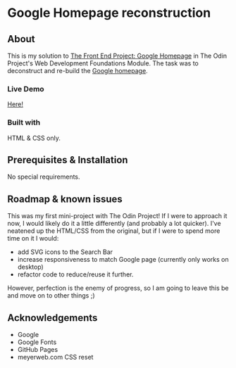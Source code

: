 # Google Homepage reconstruction

## About

This is my solution to [The Front End Project: Google Homepage](https://www.theodinproject.com/paths/foundations/courses/foundations/lessons/html-css) in The Odin Project's Web Development Foundations Module. The task was to deconstruct and re-build the [Google homepage](https://www.google.com/).

### Live Demo

[Here!](https://kath-ldn.github.io/google-homepage/)

### Built with

HTML & CSS only.

## Prerequisites & Installation

No special requirements.

## Roadmap & known issues

This was my first mini-project with The Odin Project! If I were to approach it now, I would likely do it a little differently (and probably a lot quicker). I've neatened up the HTML/CSS from the original, but if I were to spend more time on it I would:

* add SVG icons to the Search Bar
* increase responsiveness to match Google page (currently only works on desktop)
* refactor code to reduce/reuse it further.

However, perfection is the enemy of progress, so I am going to leave this be and move on to other things ;)

## Acknowledgements

* Google
* Google Fonts
* GitHub Pages
* meyerweb.com CSS reset